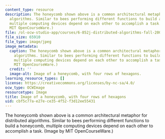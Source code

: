 ```yaml
---
content_type: resource
description: The honeycomb shown above is a common architectural metaphor for distributed
  algorithms. Similar to bees performing different functions to build a honeycomb,
  multiple computing devices depend on each other to accomplish a task. (Image by
  MIT OpenCourseWare.)
file: /ol-ocw-studio-app/courses/6-852j-distributed-algorithms-fall-2009/cbf5c77ae27ece354f52f3d12ee55431_6-852jf09.jpg
file_size: 65910
file_type: image/jpeg
image_metadata:
  caption: The honeycomb shown above is a common architectural metaphor for distributed
    algorithms. Similar to bees performing different functions to build a honeycomb,
    multiple computing devices depend on each other to accomplish a task. (Image by
    MIT OpenCourseWare.)
  credit: ''
  image-alt: Image of a honeycomb, with four rows of hexagons.
learning_resource_types: []
license: https://creativecommons.org/licenses/by-nc-sa/4.0/
ocw_type: OCWImage
resourcetype: Image
title: Image of a honeycomb, with four rows of hexagons
uid: cbf5c77a-e27e-ce35-4f52-f3d12ee55431
---
```

The honeycomb shown above is a common architectural metaphor for distributed algorithms. Similar to bees performing different functions to build a honeycomb, multiple computing devices depend on each other to accomplish a task. (Image by MIT OpenCourseWare.)